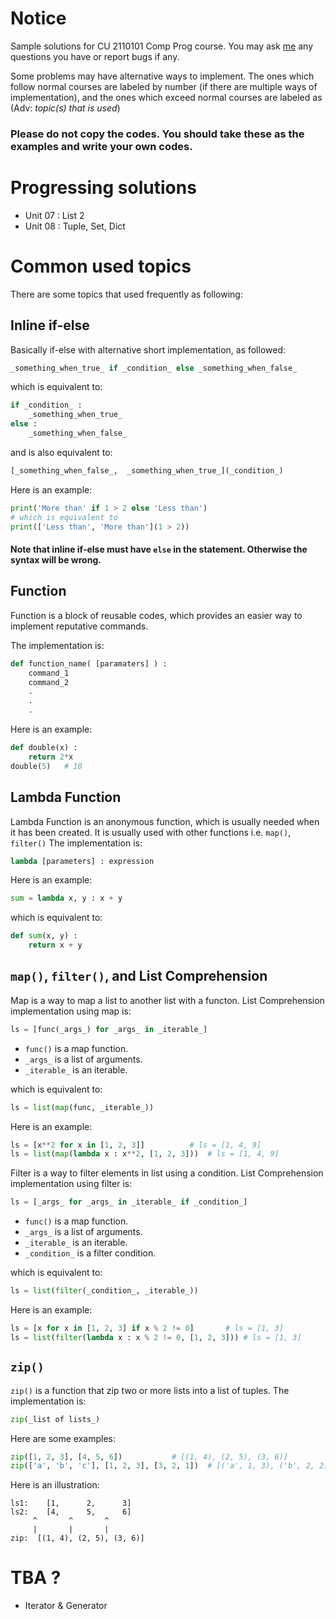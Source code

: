 # Notice
Sample solutions for CU 2110101 Comp Prog course.
You may ask [me](https://www.facebook.com/natchapolsrisang) any questions you have or report bugs if any.

Some problems may have alternative ways to implement. The ones which follow normal courses are labeled by number (if there are multiple ways of implementation), and the ones which exceed normal courses are labeled as (Adv: _topic(s) that is used_)

### Please do not copy the codes. You should take these as the examples and write your own codes.

# Progressing solutions
- Unit 07 : List 2
- Unit 08 : Tuple, Set, Dict

# Common used topics
There are some topics that used frequently as following:

## Inline if-else
Basically if-else with alternative short implementation, as followed:
```python
_something_when_true_ if _condition_ else _something_when_false_
```
which is equivalent to:
```python
if _condition_ :
	_something_when_true_ 
else :
	_something_when_false_
```
and is also equivalent to:
```python
[_something_when_false_,  _something_when_true_](_condition_)
```
Here is an example:
```python
print('More than' if 1 > 2 else 'Less than')
# which is equivalent to
print(['Less than', 'More than'](1 > 2))
```
#### Note that inline if-else must have `else` in the statement. Otherwise the syntax will be wrong.

## Function
Function is a block of reusable codes, which provides an easier way to implement reputative commands.

The implementation is:
```python
def function_name( [paramaters] ) :
	command_1
	command_2
	.
	.
	.
```
Here is an example:
```python
def double(x) :
	return 2*x
double(5)	# 10
```

## Lambda Function
Lambda Function is an anonymous function, which is usually needed when it has been created. It is usually used with other functions i.e. `map()`, `filter()`
The implementation is:
```python
lambda [parameters] : expression
```
Here is an example:
```python
sum = lambda x, y : x + y
```
which is equivalent to:
```python
def sum(x, y) :
	return x + y
```
## `map()`, `filter()`, and List Comprehension
Map is a way to map a list to another list with a functon.
List Comprehension implementation using map is:
```python
ls = [func(_args_) for _args_ in _iterable_]
```
- `func()` is a map function.
- `_args_` is a list of arguments.
- `_iterable_` is an iterable.

which is equivalent to:
```python
ls = list(map(func, _iterable_))
```
Here is an example:
```python
ls = [x**2 for x in [1, 2, 3]]			# ls = [1, 4, 9]
ls = list(map(lambda x : x**2, [1, 2, 3]))	# ls = [1, 4, 9]
```

Filter is a way to filter elements in list using a condition.
List Comprehension implementation using filter is:
```python
ls = [_args_ for _args_ in _iterable_ if _condition_]
```
- `func()` is a map function.
- `_args_` is a list of arguments.
- `_iterable_` is an iterable.
- `_condition_` is a filter condition.

which is equivalent to:
```python
ls = list(filter(_condition_, _iterable_))
```
Here is an example:
```python
ls = [x for x in [1, 2, 3] if x % 2 != 0]		# ls = [1, 3]
ls = list(filter(lambda x : x % 2 != 0, [1, 2, 3]))	# ls = [1, 3]
```

## `zip()`
`zip()` is a function that zip two or more lists into a list of tuples.
The implementation is:
```python
zip(_list of lists_)
```
Here are some examples:
```python
zip([1, 2, 3], [4, 5, 6])			# [(1, 4), (2, 5), (3, 6)]
zip(['a', 'b', 'c'], [1, 2, 3], [3, 2, 1])	# [('a', 1, 3), ('b', 2, 2), ('c', 3, 1)]
```
Here is an illustration:
```
ls1:	[1, 	 2, 	 3]
ls2:	[4, 	 5, 	 6]
	 ^  	 ^  	 ^
	 |  	 |  	 |
zip:  [(1, 4), (2, 5), (3, 6)]
```

# TBA ?
- Iterator & Generator
